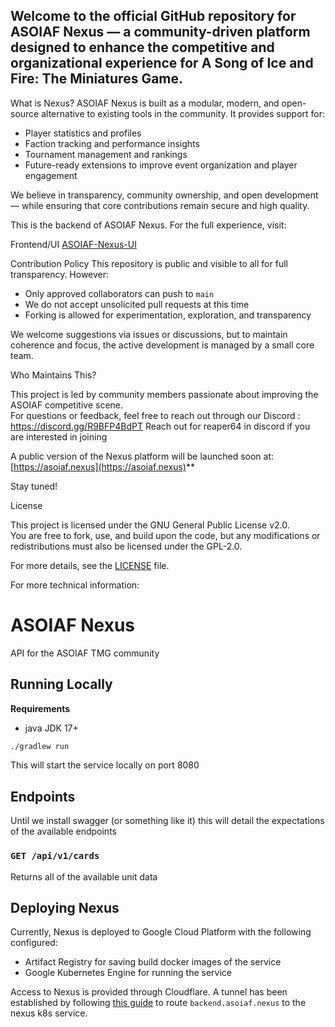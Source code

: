 Welcome to the official GitHub repository for ASOIAF Nexus — a community-driven platform designed to enhance the competitive and organizational experience for A Song of Ice and Fire: The Miniatures Game.
---
What is Nexus?
ASOIAF Nexus is built as a modular, modern, and open-source alternative to existing tools in the community. It provides support for:
-  Player statistics and profiles  
-  Faction tracking and performance insights  
-  Tournament management and rankings  
-  Future-ready extensions to improve event organization and player engagement

We believe in transparency, community ownership, and open development — while ensuring that core contributions remain secure and high quality.

This is the backend of ASOIAF Nexus. For the full experience, visit:

Frontend/UI
 [ASOIAF-Nexus-UI](https://github.com/ASOIAF-NEXUS/ASOIAF-Nexus-UI)

Contribution Policy
This repository is public and visible to all for full transparency.
However:
- Only approved collaborators can push to `main`
- We do not accept unsolicited pull requests at this time
-  Forking is allowed for experimentation, exploration, and transparency

We welcome suggestions via issues or discussions, but to maintain coherence and focus, the active development is managed by a small core team.


 Who Maintains This?

This project is led by community members passionate about improving the ASOIAF competitive scene.  
For questions or feedback, feel free to reach out through our Discord : https://discord.gg/R9BFP4BdPT 
Reach out for reaper64 in discord if you are interested in joining

A public version of the Nexus platform will be launched soon at:  
[https://asoiaf.nexus](https://asoiaf.nexus)**

Stay tuned!

License

This project is licensed under the GNU General Public License v2.0.  
You are free to fork, use, and build upon the code, but any modifications or redistributions must also be licensed under the GPL-2.0.

For more details, see the [LICENSE](./LICENSE) file.


For more technical information:


# ASOIAF Nexus

API for the ASOIAF TMG community

## Running Locally

**Requirements**

 * java JDK 17+

```bash
./gradlew run
```

This will start the service locally on port 8080

## Endpoints

Until we install swagger (or something like it) this will detail the expectations of the available endpoints

### `GET /api/v1/cards`

Returns all of the available unit data

## Deploying Nexus

Currently, Nexus is deployed to Google Cloud Platform with the following configured:
 * Artifact Registry for saving build docker images of the service
 * Google Kubernetes Engine for running the service

Access to Nexus is provided through Cloudflare. A tunnel has been established by following [this guide](https://developers.cloudflare.com/cloudflare-one/tutorials/many-cfd-one-tunnel/) to route `backend.asoiaf.nexus` to the nexus k8s service.
